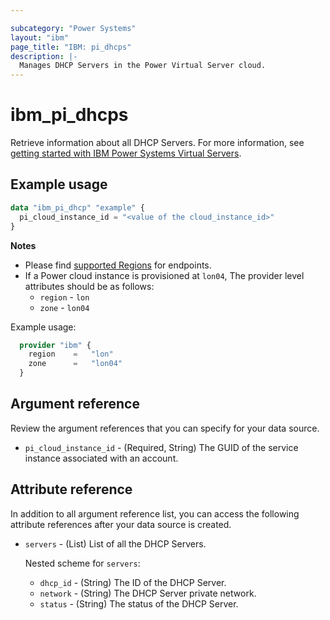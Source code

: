 ```yaml
---

subcategory: "Power Systems"
layout: "ibm"
page_title: "IBM: pi_dhcps"
description: |-
  Manages DHCP Servers in the Power Virtual Server cloud.
---
```


# ibm_pi_dhcps

Retrieve information about all DHCP Servers. For more information, see [getting started with IBM Power Systems Virtual Servers](https://cloud.ibm.com/docs/power-iaas?topic=power-iaas-getting-started).

## Example usage

```terraform
data "ibm_pi_dhcp" "example" {
  pi_cloud_instance_id = "<value of the cloud_instance_id>"
}
```

**Notes**

* Please find [supported Regions](https://cloud.ibm.com/apidocs/power-cloud#endpoint) for endpoints.
* If a Power cloud instance is provisioned at `lon04`, The provider level attributes should be as follows:
  * `region` - `lon`
  * `zone` - `lon04`

Example usage:

  ```terraform
    provider "ibm" {
      region    =   "lon"
      zone      =   "lon04"
    }
  ```
  
## Argument reference

Review the argument references that you can specify for your data source.

- `pi_cloud_instance_id` - (Required, String) The GUID of the service instance associated with an account.

## Attribute reference

In addition to all argument reference list, you can access the following attribute references after your data source is created.

- `servers` - (List) List of all the DHCP Servers.

  Nested scheme for `servers`:
  - `dhcp_id` - (String) The ID of the DHCP Server.
  - `network` - (String) The DHCP Server private network.
  - `status` - (String) The status of the DHCP Server.
